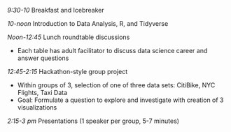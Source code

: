 *9:30-10*     Breakfast and Icebreaker

*10-noon*     Introduction to Data Analysis, R, and Tidyverse
            
*Noon-12:45*  Lunch roundtable discussions
- Each table has adult facilitator to discuss data science career and answer questions
            
*12:45-2:15*  Hackathon-style group project
- Within groups of 3, selection of one of three data sets: CitiBike, NYC Flights, Taxi Data
- Goal: Formulate a question to explore and investigate with creation of 3 visualizations

*2:15-3 pm*		Presentations (1 speaker per group, 5-7 minutes)

